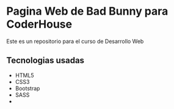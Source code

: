 <h1> Pagina Web de Bad Bunny para CoderHouse </h1>

<p> Este es un repositorio para el curso de Desarrollo Web </p>

<h2> Tecnologias usadas </h2>

<ul>
<li> HTML5</li>
<li> CSS3</li>
<li> Bootstrap</li>
<li> SASS <li>
</ul>